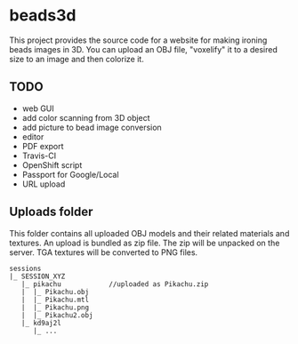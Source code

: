 beads3d
=======

This project provides the source code for a website for making ironing beads images in 3D.
You can upload an OBJ file, "voxelify" it to a desired size to an image and then colorize it.


TODO
----
 * web GUI
 * add color scanning from 3D object
 * add picture to bead image conversion
 * editor
 * PDF export
 * Travis-CI
 * OpenShift script
 * Passport for Google/Local
 * URL upload

Uploads folder
--------------
This folder contains all uploaded OBJ models and their related materials and textures.
An upload is bundled as zip file. The zip will be unpacked on the server. TGA textures will be converted to PNG files.

```
sessions
|_ SESSION_XYZ
   |_ pikachu            //uploaded as Pikachu.zip
   |  |_ Pikachu.obj
   |  |_ Pikachu.mtl
   |  |_ Pikachu.png
   |  |_ Pikachu2.obj
   |_ kd9aj2l
      |_ ...
```
